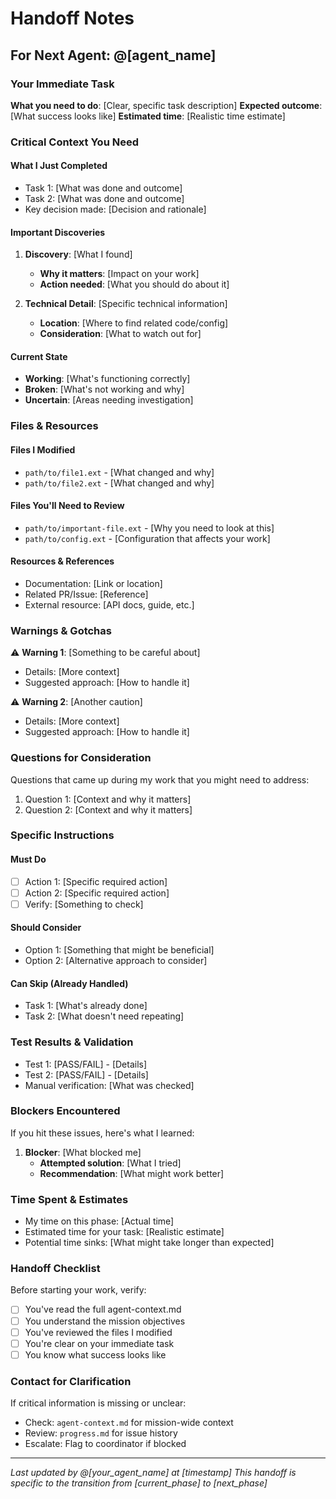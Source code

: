 # Handoff Notes

## For Next Agent: @[agent_name]

### Your Immediate Task
**What you need to do**: [Clear, specific task description]
**Expected outcome**: [What success looks like]
**Estimated time**: [Realistic time estimate]

### Critical Context You Need

#### What I Just Completed
- Task 1: [What was done and outcome]
- Task 2: [What was done and outcome]
- Key decision made: [Decision and rationale]

#### Important Discoveries
1. **Discovery**: [What I found]
   - **Why it matters**: [Impact on your work]
   - **Action needed**: [What you should do about it]

2. **Technical Detail**: [Specific technical information]
   - **Location**: [Where to find related code/config]
   - **Consideration**: [What to watch out for]

#### Current State
- **Working**: [What's functioning correctly]
- **Broken**: [What's not working and why]
- **Uncertain**: [Areas needing investigation]

### Files & Resources

#### Files I Modified
- `path/to/file1.ext` - [What changed and why]
- `path/to/file2.ext` - [What changed and why]

#### Files You'll Need to Review
- `path/to/important-file.ext` - [Why you need to look at this]
- `path/to/config.ext` - [Configuration that affects your work]

#### Resources & References
- Documentation: [Link or location]
- Related PR/Issue: [Reference]
- External resource: [API docs, guide, etc.]

### Warnings & Gotchas

⚠️ **Warning 1**: [Something to be careful about]
- Details: [More context]
- Suggested approach: [How to handle it]

⚠️ **Warning 2**: [Another caution]
- Details: [More context]
- Suggested approach: [How to handle it]

### Questions for Consideration
Questions that came up during my work that you might need to address:
1. Question 1: [Context and why it matters]
2. Question 2: [Context and why it matters]

### Specific Instructions

#### Must Do
- [ ] Action 1: [Specific required action]
- [ ] Action 2: [Specific required action]
- [ ] Verify: [Something to check]

#### Should Consider
- Option 1: [Something that might be beneficial]
- Option 2: [Alternative approach to consider]

#### Can Skip (Already Handled)
- Task 1: [What's already done]
- Task 2: [What doesn't need repeating]

### Test Results & Validation
- Test 1: [PASS/FAIL] - [Details]
- Test 2: [PASS/FAIL] - [Details]
- Manual verification: [What was checked]

### Blockers Encountered
If you hit these issues, here's what I learned:
1. **Blocker**: [What blocked me]
   - **Attempted solution**: [What I tried]
   - **Recommendation**: [What might work better]

### Time Spent & Estimates
- My time on this phase: [Actual time]
- Estimated time for your task: [Realistic estimate]
- Potential time sinks: [What might take longer than expected]

### Handoff Checklist
Before starting your work, verify:
- [ ] You've read the full agent-context.md
- [ ] You understand the mission objectives
- [ ] You've reviewed the files I modified
- [ ] You're clear on your immediate task
- [ ] You know what success looks like

### Contact for Clarification
If critical information is missing or unclear:
- Check: `agent-context.md` for mission-wide context
- Review: `progress.md` for issue history
- Escalate: Flag to coordinator if blocked

---
*Last updated by @[your_agent_name] at [timestamp]*
*This handoff is specific to the transition from [current_phase] to [next_phase]*